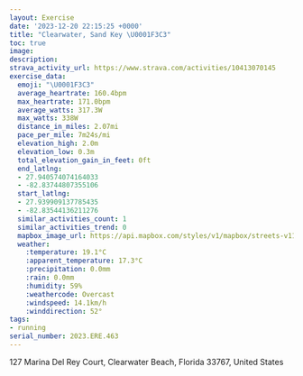 ```yaml
---
layout: Exercise
date: '2023-12-20 22:15:25 +0000'
title: "Clearwater, Sand Key \U0001F3C3"
toc: true
image:
description:
strava_activity_url: https://www.strava.com/activities/10413070145
exercise_data:
  emoji: "\U0001F3C3"
  average_heartrate: 160.4bpm
  max_heartrate: 171.0bpm
  average_watts: 317.3W
  max_watts: 338W
  distance_in_miles: 2.07mi
  pace_per_mile: 7m24s/mi
  elevation_high: 2.0m
  elevation_low: 0.3m
  total_elevation_gain_in_feet: 0ft
  end_latlng:
  - 27.940574074164033
  - -82.83744807355106
  start_latlng:
  - 27.939909137785435
  - -82.83544136211276
  similar_activities_count: 1
  similar_activities_trend: 0
  mapbox_image_url: https://api.mapbox.com/styles/v1/mapbox/streets-v11/static/path-5+787af2-1.0(m_piD%7CarxNC%5EIX%5Bf%40I%40ECKMe%40Qq%40g%40aBaA%7BAy%40cCeAiA_%40oAg%40_%40IwFqBeAWc%40YcA_%40eBe%40q%40W_%40Us%40Sw%40%5D%7BEgBuEgBy%40a%40oAs%40mCyBsBuBk%40q%40wCwCmBkBKESh%40%40J%60GvFb%40f%40n%40n%40b%40TpAzAbAx%40%7CAx%40XXvB%60AxA%60%40bBv%40zAj%40jBf%40pCnAhCr%40bAb%40jBn%40nCjA%60AVp%40TfAd%40%60%40Vj%40TbBf%40r%40%5E),pin-s-s+e5b22e(-82.83695,27.93991),pin-s-f+89ae00(-82.83669000000008,27.94174)/auto/800x800?access_token=pk.eyJ1Ijoiam9zaGJlY2ttYW4iLCJhIjoiY205eWR2aDd1MWZ6djJrbXc4a3M0bWZleiJ9.XiG9OWkNcZk2QzjJbxLB4A
  weather:
    :temperature: 19.1°C
    :apparent_temperature: 17.3°C
    :precipitation: 0.0mm
    :rain: 0.0mm
    :humidity: 59%
    :weathercode: Overcast
    :windspeed: 14.1km/h
    :winddirection: 52°
tags:
- running
serial_number: 2023.ERE.463
---
```

127 Marina Del Rey Court, Clearwater Beach, Florida 33767, United States
